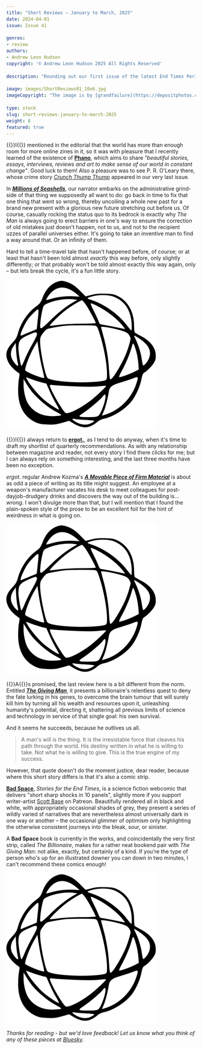 ```yaml
---
title: "Short Reviews – January to March, 2025"
date: 2024-04-01
issue: Issue 41

genres:
- review
authors:
- Andrew Leon Hudson
copyright: '© Andrew Leon Hudson 2025 All Rights Reserved'

description: "Rounding out our first issue of the latest End Times Period, here are three more (technically) short short story reviews – although in this case the nature of the story-telling medium boasts a little more variety than usual. Like Mythaxis itself, all these are freely available to read online, and this editor enjoys helping raise awareness of whatever else is out there, so when you're done reading here why not check these out next?"

image: images/ShortReviews01_10x6.jpg
imageCopyright: "The image is by [grandfailure](https://depositphotos.com/368748152/stock-photo-man-standing-mysterious-library-digital.html) via DepositPhotos.com."

type: stock
slug: short-reviews-january-to-march-2025
weight: 8
featured: true
---
```


{{<glyph>}}I{{</glyph>}} mentioned in the editorial that the world has more than enough room for more online zines in it, so it was with pleasure that I recently learned of the existence of **[Phano](https://www.phano.co/)**, which aims to share *"beautiful stories, essays, interviews, reviews and art to make sense of our world in constant change"*. Good luck to them! Also a pleasure was to see P. R. O'Leary there, whose crime story *[Crunch Thump Thump](https://mythaxis.co.uk/issue-40/crunch-thump-thump.html)* appeared in our very last issue.

In ***[Millions of Seashells](https://www.phano.co/articles/millions-of-seashells)***, our narrator embarks on the administrative grind-side of that thing we supposedly all want to do: go back in time to fix that one thing that went so wrong, thereby uncoiling a whole new past for a brand new present with a glorious new future stretching out before us. Of course, casually rocking the status quo to its bedrock is exactly why *The Man* is always going to erect barriers in one's way to ensure the correction of old mistakes just doesn't happen, not to us, and not to the recipient uzzes of parallel universes either. It's going to take an inventive man to find a way around that. Or an infinity of them.

Hard to tell a time-travel tale that hasn't happened before, of course; or at least that hasn't been told almost *exactly* this way before, only slightly differently; or that probably won't be told almost exactly this way again, only – but lets break the cycle, it's a fun little story.

![Orbit-sml ><](images/Orbit.svg)

{{<glyph>}}I{{</glyph>}} always return to **[ergot.](https://www.ergot.press/)**, as I tend to do anyway, when it's time to draft my shortlist of quarterly recommendations. As with any relationship between magazine and reader, not every story I find there clicks for me; but I can always rely on something interesting, and the last three months have been no exception.

*ergot.* regular Andrew Kozma's ***[A Movable Piece of Firm Material](https://www.ergot.press/authors/Andrew_Kozma/A_Movable_Piece_of_Firm_Material)*** is about as odd a piece of writing as its title might suggest. An employee at a weapon's manufacturer vacates his desk to meet colleagues for post-dayjob-drudgery drinks and discovers the way out of the building is… *wrong*. I won't divulge more than that, but I will mention that I found the plain-spoken style of the prose to be an excellent foil for the hint of weirdness in what is going on. 

![Orbit-sml ><](images/Orbit.svg)

{{<glyph>}}A{{</glyph>}}s promised, the last review here is a bit different from the norm. Entitled ***[The Giving Man](https://www.badspacecomics.com/post/giving-man)***, it presents a billionaire's relentless quest to deny the fate lurking in his genes, to overcome the brain tumour that will surely kill him by turning all his wealth and resources upon it, unleashing humanity's potential, directing it, shattering all previous limits of science and technology in service of that single goal: his own survival.

And it seems he succeeds, because he outlives us all.

> A man's will is the thing. It is the irresistable force that cleaves his path through the world. His destiny written in what he is willing to take. Not what he is willing to give. This is the true engine of my success.

However, that quote doesn't do the moment justice, dear reader, because where this short story differs is that it's also a comic strip.

**[Bad Space](https://www.badspacecomics.com/)**, *Stories for the End Times*, is a science fiction webcomic that delivers "short sharp shocks in 10 panels", slightly more if you support writer-artist [Scott Base](https://linktr.ee/BadSpaceComics) on Patreon. Beautifully rendered all in black and white, with appropriately occasional shades of grey, they present a series of wildly varied sf narratives that are nevertheless almost universally dark in one way or another – the occasional glimmer of optimism only highlighting the otherwise consistent journeys into the bleak, sour, or sinister.

A **Bad Space** book is currently in the works, and coincidentally the very first strip, called *The Billionaire*, makes for a rather neat bookend pair with *The Giving Man*: not alike, exactly, but certainly of a kind. If you're the type of person who's up for an illustrated downer you can down in two minutes, I can't recommend these comics enough!

![Orbit-lrg](images/Orbit.svg)

*Thanks for reading - but we'd love feedback! Let us know what you think of any of these pieces at [Bluesky](https://bsky.app/profile/mythaxis.bsky.social).*
